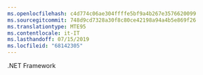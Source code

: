 ```yaml
---
ms.openlocfilehash: c4d774c06ae304ffffe5bf9a4b267e3576620099
ms.sourcegitcommit: 748d9cd7328a30f8c80ce42198a94a4b5e869f26
ms.translationtype: MTE95
ms.contentlocale: it-IT
ms.lasthandoff: 07/15/2019
ms.locfileid: "68142305"
---
```

.NET Framework